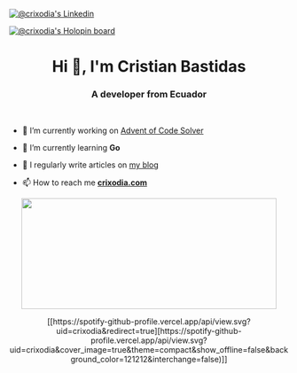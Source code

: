 [![@crixodia's Linkedin](<https://img.shields.io/badge/LinkedIn-0077B5?style=for-the-badge&logo=linkedin&logoColor=white>)](https://www.linkedin.com/in/crixodia)

[![@crixodia's Holopin board](https://holopin.me/crixodia)](https://holopin.io/@crixodia)

<h1 align="center">Hi 🫡, I'm Cristian Bastidas</h1>
<h3 align="center">A developer from Ecuador</h3>

</br>

- 🔭 I’m currently working on [Advent of Code Solver](https://aoc.crixodia.com/)

- 🌱 I’m currently learning **Go**

- 📝 I regularly write articles on [my blog](https://blog.crixodia.com/)

- 📫 How to reach me **[crixodia.com](https://crixodia.com)**

<p align="center">
  <img width="460" height="200" src="https://github-readme-streak-stats.herokuapp.com/?user=crixodia&theme=github-dark-blue&hide_border=true">
</p>

<p align="center">
[[https://spotify-github-profile.vercel.app/api/view.svg?uid=crixodia&redirect=true][https://spotify-github-profile.vercel.app/api/view.svg?uid=crixodia&cover_image=true&theme=compact&show_offline=false&background_color=121212&interchange=false)]]
</p>
